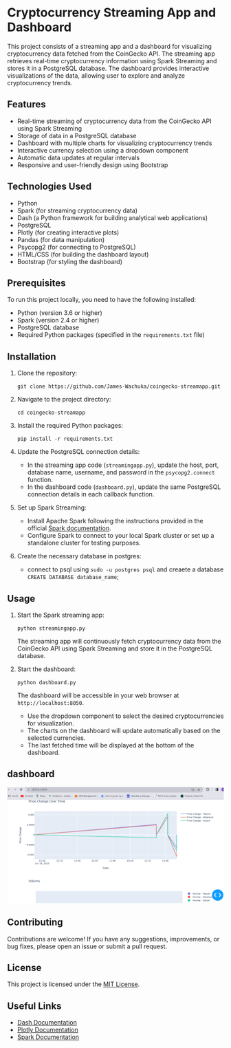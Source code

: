 # Cryptocurrency Streaming App and Dashboard

This project consists of a streaming app and a dashboard for visualizing cryptocurrency data fetched from the CoinGecko API. The streaming app retrieves real-time cryptocurrency information using Spark Streaming and stores it in a PostgreSQL database. The dashboard provides interactive visualizations of the data, allowing user to explore and analyze cryptocurrency trends.

## Features

- Real-time streaming of cryptocurrency data from the CoinGecko API using Spark Streaming
- Storage of data in a PostgreSQL database
- Dashboard with multiple charts for visualizing cryptocurrency trends
- Interactive currency selection using a dropdown component
- Automatic data updates at regular intervals
- Responsive and user-friendly design using Bootstrap

## Technologies Used

- Python
- Spark (for streaming cryptocurrency data)
- Dash (a Python framework for building analytical web applications)
- PostgreSQL
- Plotly (for creating interactive plots)
- Pandas (for data manipulation)
- Psycopg2 (for connecting to PostgreSQL)
- HTML/CSS (for building the dashboard layout)
- Bootstrap (for styling the dashboard)

## Prerequisites

To run this project locally, you need to have the following installed:

- Python (version 3.6 or higher)
- Spark (version 2.4 or higher)
- PostgreSQL database
- Required Python packages (specified in the `requirements.txt` file)

## Installation

1. Clone the repository:

   ```
   git clone https://github.com/James-Wachuka/coingecko-streamapp.git
   ```

2. Navigate to the project directory:

   ```
   cd coingecko-streamapp
   ```

3. Install the required Python packages:

   ```
   pip install -r requirements.txt
   ```

4. Update the PostgreSQL connection details:

   - In the streaming app code (`streamingapp.py`), update the host, port, database name, username, and password in the `psycopg2.connect` function.
   - In the dashboard code (`dashboard.py`), update the same PostgreSQL connection details in each callback function.

5. Set up Spark Streaming:

   - Install Apache Spark following the instructions provided in the official [Spark documentation](https://spark.apache.org/downloads.html).
   - Configure Spark to connect to your local Spark cluster or set up a standalone cluster for testing purposes.

6. Create the necessary database in postgres:

   - connect to psql using  `sudo -u postgres psql` and creaete a database `CREATE DATABASE database_name`;


## Usage

1. Start the Spark streaming app:

   ```
   python streamingapp.py
   ```

   The streaming app will continuously fetch cryptocurrency data from the CoinGecko API using Spark Streaming and store it in the PostgreSQL database.

2. Start the dashboard:

   ```
   python dashboard.py
   ```

   The dashboard will be accessible in your web browser at `http://localhost:8050`.

   - Use the dropdown component to select the desired cryptocurrencies for visualization.
   - The charts on the dashboard will update automatically based on the selected currencies.
   - The last fetched time will be displayed at the bottom of the dashboard.

## dashboard
![price-change](imgs/dashboard.PNG)


## Contributing

Contributions are welcome! If you have any suggestions, improvements, or bug fixes, please open an issue or submit a pull request.

## License

This project is licensed under the [MIT License](LICENSE).

## Useful Links

- [Dash Documentation](https://dash.plotly.com/)
- [Plotly Documentation](https://plotly.com/python/)
- [Spark Documentation](https://spark.apache.org/documentation.html)

